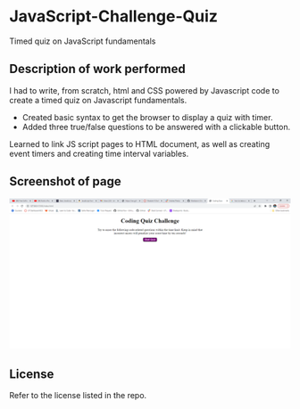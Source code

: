 # JavaScript-Challenge-Quiz
Timed quiz on JavaScript fundamentals

## Description of work performed

I had to write, from scratch, html and CSS powered by Javascript code to create a timed quiz on Javascript fundamentals.

- Created basic syntax to get the browser to display a quiz with timer.
- Added three true/false questions to be answered with a clickable button.


Learned to link JS script pages to HTML document, as well as creating event timers and creating time interval variables.

## Screenshot of page

![Coding-Quiz-Challenge](./array/images/JavaScript%20Challeng%20Quiz%20snapshot.png)


## License

Refer to the license listed in the repo.